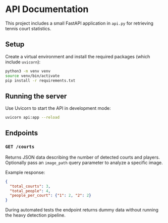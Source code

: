 # API Documentation

This project includes a small FastAPI application in `api.py` for retrieving tennis court statistics.

## Setup

Create a virtual environment and install the required packages (which include
`uvicorn`):

```bash
python3 -m venv venv
source venv/bin/activate
pip install -r requirements.txt
```

## Running the server

Use Uvicorn to start the API in development mode:

```bash
uvicorn api:app --reload
```

## Endpoints

### `GET /courts`

Returns JSON data describing the number of detected courts and players. Optionally pass an `image_path` query parameter to analyze a specific image.

Example response:

```json
{
  "total_courts": 3,
  "total_people": 4,
  "people_per_court": {"1": 2, "2": 2}
}
```

During automated tests the endpoint returns dummy data without running the heavy detection pipeline.
